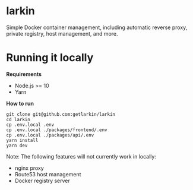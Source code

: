 # larkin

Simple Docker container management, including automatic reverse proxy, private registry, host management, and more.

# Running it locally

**Requirements**

- Node.js >= 10
- Yarn

**How to run**

```
git clone git@github.com:getlarkin/larkin
cd larkin
cp .env.local .env
cp .env.local ./packages/frontend/.env
cp .env.local ./packages/api/.env
yarn install
yarn dev
```

Note: The following features will not currently work in locally:

- nginx proxy
- Route53 host management
- Docker registry server
